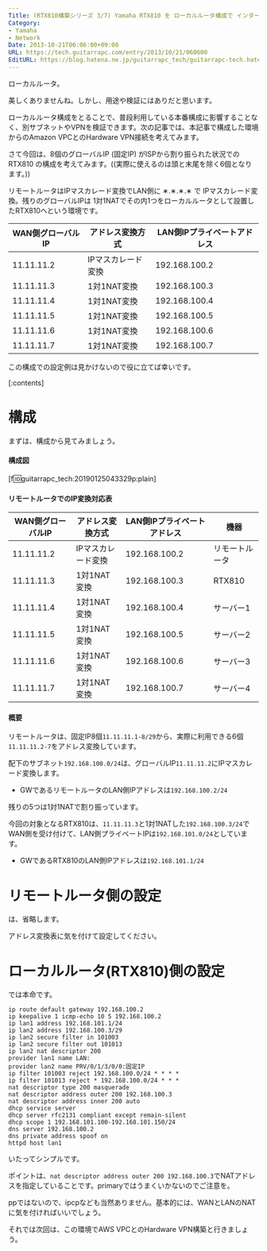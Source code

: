 ```yaml
---
Title: (RTX810構築シリーズ 3/7) Yamaha RTX810 を ローカルルータ構成で インターネット接続してみよう (グローバルIPの1対1NAT環境)
Category:
- Yamaha
- Network
Date: 2013-10-21T06:06:00+09:00
URL: https://tech.guitarrapc.com/entry/2013/10/21/060600
EditURL: https://blog.hatena.ne.jp/guitarrapc_tech/guitarrapc-tech.hatenablog.com/atom/entry/12921228815711165240
---
```


ローカルルータ。

美しくありませんね。しかし、用途や検証にはありだと思います。

ローカルルータ構成をとることで、普段利用している本番構成に影響することなく、別サブネットやVPNを検証できます。次の記事では、本記事で構成した環境からのAmazon VPCとのHardware VPN接続を考えてみます。

さて今回は、8個のグローバルIP (固定IP) がISPから割り振られた状況でのRTX810 の構成を考えてみます。((実際に使えるのは頭と末尾を除く6個となります。))

リモートルータはIPマスカレード変換でLAN側に &lowast;.&lowast;.&lowast;.&lowast; で IPマスカレード変換。残りのグローバルIPは 1対1NATでその内1つをローカルルータとして設置したRTX810へという環境です。

|WAN側グローバルIP|アドレス変換方式|LAN側IPプライベートアドレス|
|----|----|----|
|11.11.11.2|IPマスカレード変換|192.168.100.2|
|11.11.11.3|1対1NAT変換|192.168.100.3|
|11.11.11.4|1対1NAT変換|192.168.100.4|
|11.11.11.5|1対1NAT変換|192.168.100.5|
|11.11.11.6|1対1NAT変換|192.168.100.6|
|11.11.11.7|1対1NAT変換|192.168.100.7|

この構成での設定例は見かけないので役に立てば幸いです。


[:contents]

# 構成

まずは、構成から見てみましょう。

#### 構成図

[f:id:guitarrapc_tech:20190125043329p:plain]

#### リモートルータでのIP変換対応表

|WAN側グローバルIP|アドレス変換方式|LAN側IPプライベートアドレス|機器|
|----|----|----|----|
|11.11.11.2|IPマスカレード変換|192.168.100.2|リモートルータ|
|11.11.11.3|1対1NAT変換|192.168.100.3|RTX810|
|11.11.11.4|1対1NAT変換|192.168.100.4|サーバー1|
|11.11.11.5|1対1NAT変換|192.168.100.5|サーバー2|
|11.11.11.6|1対1NAT変換|192.168.100.6|サーバー3|
|11.11.11.7|1対1NAT変換|192.168.100.7|サーバー4|


#### 概要

リモートルータは、固定IP8個```11.11.11.1-8/29```から、実際に利用できる6個```11.11.11.2-7```をアドレス変換しています。

配下のサブネット```192.168.100.0/24```は、グローバルIP```11.11.11.2```にIPマスカレード変換します。

 - GWであるリモートルータのLAN側IPアドレスは```192.168.100.2/24```

残りの5つは1対1NATで割り振っています。

今回の対象となるRTX810は、```11.11.11.3```と1対1NATした```192.168.100.3/24```でWAN側を受け付けて、LAN側プライベートIPは```192.168.101.0/24```としています。

 - GWであるRTX810のLAN側IPアドレスは```192.168.101.1/24```


# リモートルータ側の設定

は、省略します。

アドレス変換表に気を付けて設定してください。


# ローカルルータ(RTX810)側の設定

では本命です。

```
ip route default gateway 192.168.100.2
ip keepalive 1 icmp-echo 10 5 192.168.100.2
ip lan1 address 192.168.101.1/24
ip lan2 address 192.168.100.3/29
ip lan2 secure filter in 101003
ip lan2 secure filter out 101013
ip lan2 nat descriptor 200
provider lan1 name LAN:
provider lan2 name PRV/0/1/3/0/0:固定IP
ip filter 101003 reject 192.168.100.0/24 * * * *
ip filter 101013 reject * 192.168.100.0/24 * * *
nat descriptor type 200 masquerade
nat descriptor address outer 200 192.168.100.3
nat descriptor address inner 200 auto
dhcp service server
dhcp server rfc2131 compliant except remain-silent
dhcp scope 1 192.168.101.100-192.168.101.150/24
dns server 192.168.100.2
dns private address spoof on
httpd host lan1
```

いたってシンプルです。

ポイントは、```nat descriptor address outer 200 192.168.100.3```でNATアドレスを指定していることです。primaryではうまくいかないのでご注意を。

ppではないので、ipcpなども当然ありません。基本的には、WANとLANのNATに気を付ければいいでしょう。

それでは次回は、この環境でAWS VPCとのHardware VPN構築と行きましょう。
